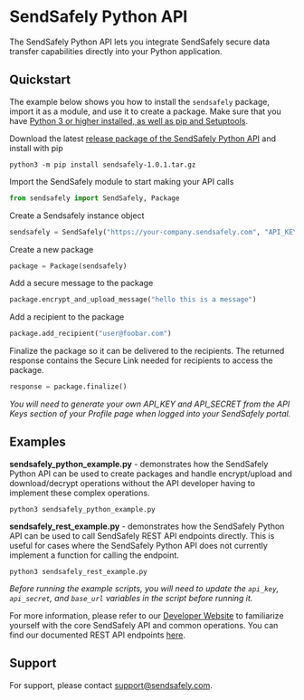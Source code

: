 # SendSafely Python API
The SendSafely Python API lets you integrate SendSafely secure data transfer capabilities directly into your Python application. 

## Quickstart
The example below shows you how to install the `sendsafely` package, import it as a module, and use it to create a package. Make sure that you have [Python 3 or higher installed, as well as pip and Setuptools](https://packaging.python.org/tutorials/installing-packages/). 

Download the latest [release package of the SendSafely Python API](https://github.com/SendSafely/Python-Client-API/releases) and install with pip
```console
python3 -m pip install sendsafely-1.0.1.tar.gz
```

Import the SendSafely module to start making your API calls

```python
from sendsafely import SendSafely, Package
```
Create a Sendsafely instance object
```python
sendsafely = SendSafely("https://your-company.sendsafely.com", "API_KEY", "API_SECRET")
```
Create a new package
```python
package = Package(sendsafely)
```
Add a secure message to the package
```python
package.encrypt_and_upload_message("hello this is a message")
```
Add a recipient to the package
```python
package.add_recipient("user@foobar.com")
```
Finalize the package so it can be delivered to the recipients. The returned response contains the Secure Link needed for recipients to access the package. 
```python
response = package.finalize()
```
*You will need to generate your own API_KEY and API_SECRET from the API Keys section of your Profile page when logged into your SendSafely portal.*

## Examples
**sendsafely_python_example.py** - demonstrates how the SendSafely Python API can be used to create packages and handle encrypt/upload and download/decrypt operations without the API developer having to implement these complex operations.
```
python3 sendsafely_python_example.py
```

**sendsafely_rest_example.py** - demonstrates how the SendSafely Python API can be used to call SendSafely REST API endpoints directly. This is useful for cases where the SendSafely Python API does not currently implement a function for calling the endpoint. 
```
python3 sendsafely_rest_example.py
```

*Before running the example scripts, you will need to update the `api_key`, `api_secret`, and `base_url` variables in the script before running it.*

For more information, please refer to our [Developer Website](https://sendsafely.github.io) to familiarize yourself with the core SendSafely API and common operations. You can find our documented REST API endpoints [here](https://bump.sh/doc/sendsafely-rest-api). 

## Support
For support, please contact support@sendsafely.com. 